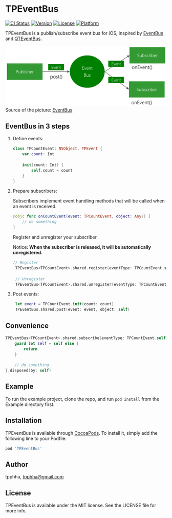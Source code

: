 # TPEventBus

[![CI Status](https://img.shields.io/travis/wanhmr/TPEventBus.svg?style=flat)](https://travis-ci.org/wanhmr/TPEventBus)
[![Version](https://img.shields.io/cocoapods/v/TPEventBus.svg?style=flat)](https://cocoapods.org/pods/TPEventBus)
[![License](https://img.shields.io/cocoapods/l/TPEventBus.svg?style=flat)](https://cocoapods.org/pods/TPEventBus)
[![Platform](https://img.shields.io/cocoapods/p/TPEventBus.svg?style=flat)](https://cocoapods.org/pods/TPEventBus)

TPEventBus is a publish/subscribe event bus for iOS, inspired by [EventBus](https://github.com/greenrobot/EventBus) and [QTEventBus](https://github.com/LeoMobileDeveloper/QTEventBus).

<img src="Static/EventBus-Publish-Subscribe.png"></img>
Source of the picture: [EventBus](https://github.com/greenrobot/EventBus)

## EventBus in 3 steps

1. Define events:

    ```Swift
    class TPCountEvent: NSObject, TPEvent {
    	var count: Int
    
	    init(count: Int) {
	        self.count = count
	    }
	}
	```

2. Prepare subscribers:
    
    Subscribers implement event handling methods that will be called when an event is received.
    
    ```Swift
    @objc func onCountEvent(event: TPCountEvent, object: Any?) {
    	// do something
    }
    ```
    Register and unregister your subscriber. 
    
    Notice: **When the subscriber is released, it will be automatically unregistered.**

   ```Swift
   // Register
	TPEventBus<TPCountEvent>.shared.register(eventType: TPCountEvent.self, subscriber: self, selector: #selector(onCountEvent(event:object:)))
    
    // Unregister
	TPEventBus<TPCountEvent>.shared.unregister(eventType: TPCountEvent.self, subscriber: self)
    ```

3. Post events:

   ```Swift
	let event = TPCountEvent.init(count: count)
	TPEventBus.shared.post(event: event, object: self)
    ```
    
## Convenience


```Swift
TPEventBus<TPCountEvent>.shared.subscribe(eventType: TPCountEvent.self).onQueue(OperationQueue.main).onEvent { [weak self] (event, object) in
    guard let self = self else {
        return
    }
    
    // do something
}.disposed(by: self)
```
	
## Example

To run the example project, clone the repo, and run `pod install` from the Example directory first.

## Installation

TPEventBus is available through [CocoaPods](https://cocoapods.org). To install
it, simply add the following line to your Podfile:

```ruby
pod 'TPEventBus'
```

## Author

tpphha, tpphha@gmail.com

## License

TPEventBus is available under the MIT license. See the LICENSE file for more info.
